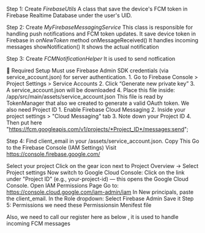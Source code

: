 Step 1: Create *FirebaseUtils*
A class that save the device's FCM token in Firebase Realtime Database under the user's UID.

Step 2:  Create *MyFirebaseMessagingService*
This class is responsible for handling push notifications and FCM token updates. 
It save device token in Firebase in *onNewToken* method 
onMessageReceived()	It handles incoming messages
showNotification()	It shows the actual notification

Step 3: Create *FCMNotificationHelper*
It is used to send notfication

🔐 Required Setup
Must use Firebase Admin SDK credentials (via service_account.json) for server authentication.
	1. Go to Firebase Console > Project Settings > Service Accounts
	2. Click “Generate new private key”
	3. A service_account.json will be downloaded
	4. Place this file inside: 
		/app/src/main/assets/service_account.json
This file is read by TokenManager that also we created to generate a valid OAuth token.
We also need Project ID 
	1. Enable Firebase Cloud Messaging
	2. Inside your project settings > "Cloud Messaging" tab
	3. Note down your Project ID
	4. Then put here
	   "https://fcm.googleapis.com/v1/projects/*Project_ID*/messages:send";

Step 4: 
Find client_email in your /assets/service_account.json. Copy This
Go to the Firebase Console (IAM Settings)
Visit https://console.firebase.google.com/

Select your project
Click on the gear icon next to Project Overview → Select Project settings
Now switch to Google Cloud Console:
Click on the link under "Project ID" (e.g., your-project-id) — this opens the Google Cloud Console.
	Open IAM Permissions Page
	Go to: https://console.cloud.google.com/iam-admin/iam
In New principals, paste the client_email.
In the Role dropdown:  Select
Firebase Admin 
 Save it
Step 5: Permissions
 we need these Permissionsin Menifest file
 
 <uses-permission android:name="android.permission.INTERNET"/>
<uses-permission android:name="android.permission.ACCESS_NETWORK_STATE"/>
<uses-permission android:name="android.permission.VIBRATE"/>
<uses-permission android:name="android.permission.WAKE_LOCK"/>
<uses-permission android:name="com.google.android.c2dm.permission.RECEIVE"/>
 
 Also, we need to call our register here as below , it is used to handle incoming FCM messages
 
 <service android:name=".MyFirebaseMessagingService" android:exported="false">
    <intent-filter>
        <action android:name="com.google.firebase.MESSAGING_EVENT"/>
    </intent-filter>
</service>
